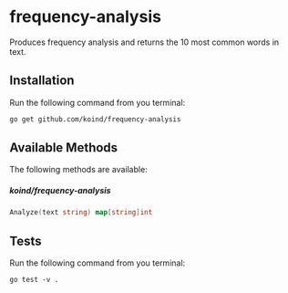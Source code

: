 # frequency-analysis


Produces frequency analysis and returns the 10 most common words in text.


## Installation

Run the following command from you terminal:


 ```bash
 go get github.com/koind/frequency-analysis
 ```

## Available Methods

The following methods are available:

##### koind/frequency-analysis

```go
Analyze(text string) map[string]int
```

## Tests

Run the following command from you terminal:

```
go test -v .
```